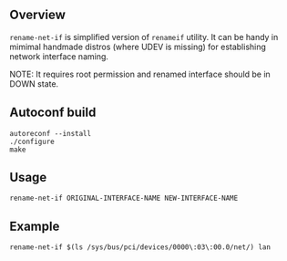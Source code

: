 ## Overview

`rename-net-if` is simplified version of `renameif` utility. It can be handy in mimimal handmade distros (where UDEV is missing) for establishing network interface naming.

NOTE: It requires root permission and renamed interface should be in DOWN state.

## Autoconf build

```
autoreconf --install
./configure
make
```

## Usage

```
rename-net-if ORIGINAL-INTERFACE-NAME NEW-INTERFACE-NAME
```

## Example 

```
rename-net-if $(ls /sys/bus/pci/devices/0000\:03\:00.0/net/) lan
```
